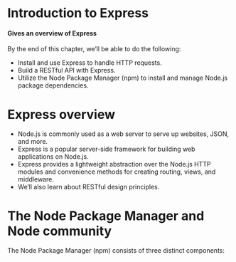 # Introduction to Express
#### Gives an overview of Express

By the end of this chapter, we’ll be able to do the following:

-   Install and use Express to handle HTTP requests.
-   Build a RESTful API with Express.
-   Utilize the Node Package Manager (npm) to install and manage Node.js package dependencies.

# Express overview

-   Node.js is commonly used as a web server to serve up websites, JSON, and more.
-   Express is a popular server-side framework for building web applications on Node.js.
-   Express provides a lightweight abstraction over the Node.js HTTP modules and convenience methods for creating routing, views, and middleware.
-   We’ll also learn about RESTful design principles.


# The Node Package Manager and Node community

The Node Package Manager (npm) consists of three distinct components: